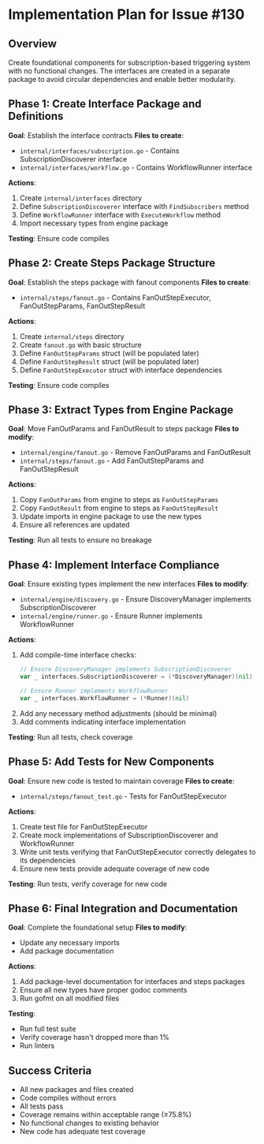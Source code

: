 # Implementation Plan for Issue #130

## Overview
Create foundational components for subscription-based triggering system with no functional changes. The interfaces are created in a separate package to avoid circular dependencies and enable better modularity.

## Phase 1: Create Interface Package and Definitions
**Goal**: Establish the interface contracts
**Files to create**:
- `internal/interfaces/subscription.go` - Contains SubscriptionDiscoverer interface
- `internal/interfaces/workflow.go` - Contains WorkflowRunner interface

**Actions**:
1. Create `internal/interfaces` directory
2. Define `SubscriptionDiscoverer` interface with `FindSubscribers` method
3. Define `WorkflowRunner` interface with `ExecuteWorkflow` method
4. Import necessary types from engine package

**Testing**: Ensure code compiles

## Phase 2: Create Steps Package Structure
**Goal**: Establish the steps package with fanout components
**Files to create**:
- `internal/steps/fanout.go` - Contains FanOutStepExecutor, FanOutStepParams, FanOutStepResult

**Actions**:
1. Create `internal/steps` directory
2. Create `fanout.go` with basic structure
3. Define `FanOutStepParams` struct (will be populated later)
4. Define `FanOutStepResult` struct (will be populated later)
5. Define `FanOutStepExecutor` struct with interface dependencies

**Testing**: Ensure code compiles

## Phase 3: Extract Types from Engine Package
**Goal**: Move FanOutParams and FanOutResult to steps package
**Files to modify**:
- `internal/engine/fanout.go` - Remove FanOutParams and FanOutResult
- `internal/steps/fanout.go` - Add FanOutStepParams and FanOutStepResult

**Actions**:
1. Copy `FanOutParams` from engine to steps as `FanOutStepParams`
2. Copy `FanOutResult` from engine to steps as `FanOutStepResult`
3. Update imports in engine package to use the new types
4. Ensure all references are updated

**Testing**: Run all tests to ensure no breakage

## Phase 4: Implement Interface Compliance
**Goal**: Ensure existing types implement the new interfaces
**Files to modify**:
- `internal/engine/discovery.go` - Ensure DiscoveryManager implements SubscriptionDiscoverer
- `internal/engine/runner.go` - Ensure Runner implements WorkflowRunner

**Actions**:
1. Add compile-time interface checks:
   ```go
   // Ensure DiscoveryManager implements SubscriptionDiscoverer
   var _ interfaces.SubscriptionDiscoverer = (*DiscoveryManager)(nil)
   
   // Ensure Runner implements WorkflowRunner
   var _ interfaces.WorkflowRunner = (*Runner)(nil)
   ```
2. Add any necessary method adjustments (should be minimal)
3. Add comments indicating interface implementation

**Testing**: Run all tests, check coverage

## Phase 5: Add Tests for New Components
**Goal**: Ensure new code is tested to maintain coverage
**Files to create**:
- `internal/steps/fanout_test.go` - Tests for FanOutStepExecutor

**Actions**:
1. Create test file for FanOutStepExecutor
2. Create mock implementations of SubscriptionDiscoverer and WorkflowRunner
3. Write unit tests verifying that FanOutStepExecutor correctly delegates to its dependencies
4. Ensure new tests provide adequate coverage of new code

**Testing**: Run tests, verify coverage for new code

## Phase 6: Final Integration and Documentation
**Goal**: Complete the foundational setup
**Files to modify**:
- Update any necessary imports
- Add package documentation

**Actions**:
1. Add package-level documentation for interfaces and steps packages
2. Ensure all new types have proper godoc comments
3. Run gofmt on all modified files

**Testing**: 
- Run full test suite
- Verify coverage hasn't dropped more than 1%
- Run linters

## Success Criteria
- All new packages and files created
- Code compiles without errors
- All tests pass
- Coverage remains within acceptable range (≥75.8%)
- No functional changes to existing behavior
- New code has adequate test coverage